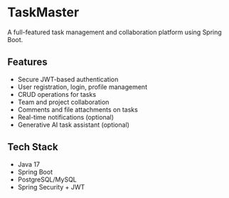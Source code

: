 # TaskMaster
A full-featured task management and collaboration platform using Spring Boot.

## Features

- Secure JWT-based authentication
- User registration, login, profile management
- CRUD operations for tasks
- Team and project collaboration
- Comments and file attachments on tasks
- Real-time notifications (optional)
- Generative AI task assistant (optional)

## Tech Stack

- Java 17
- Spring Boot
- PostgreSQL/MySQL
- Spring Security + JWT
